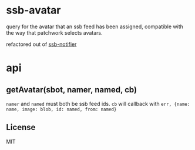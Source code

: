 # ssb-avatar

query for the avatar that an ssb feed has been assigned,
compatible with the way that patchwork selects avatars.

refactored out of [ssb-notifier](https://github.com/ssbc/ssb-notifier)

# api

## getAvatar(sbot, namer, named, cb)

`namer` and `named` must both be ssb feed ids.
`cb` will callback with `err, {name: name, image: blob, id: named, from: named}`
 

## License

MIT
